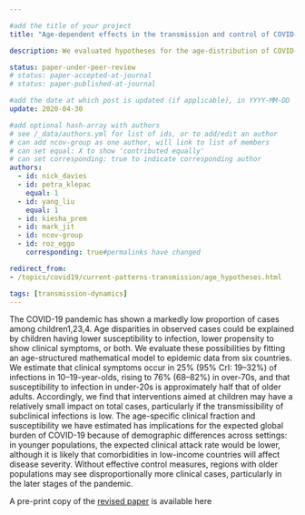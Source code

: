 ```yaml
---

#add the title of your project
title: "Age-dependent effects in the transmission and control of COVID-19 epidemics"

description: We evaluated hypotheses for the age-distribution of COVID-19 cases reported.

status: paper-under-peer-review
# status: paper-accepted-at-journal
# status: paper-published-at-journal

#add the date at which post is updated (if applicable), in YYYY-MM-DD
update: 2020-04-30

#add optional hash-array with authors
# see /_data/authors.yml for list of ids, or to add/edit an author
# can add ncov-group as one author, will link to list of members
# can set equal: X to show 'contributed equally'
# can set corresponding: true to indicate corresponding author
authors:
  - id: nick_davies
  - id: petra_klepac
    equal: 1
  - id: yang_liu
    equal: 1
  - id: kiesha_prem
  - id: mark_jit
  - id: ncov-group
  - id: roz_eggo
    corresponding: true#permalinks have changed

redirect_from:
- /topics/covid19/current-patterns-transmission/age_hypotheses.html

tags: [transmission-dynamics]
---
```


The COVID-19 pandemic has shown a markedly low proportion of cases among children1,23,4. Age disparities in observed cases could be explained by children having lower susceptibility to infection, lower propensity to show clinical symptoms, or both. We evaluate these possibilities by fitting an age-structured mathematical model to epidemic data from six countries. We estimate that clinical symptoms occur in 25% (95% CrI: 19–32%) of infections in 10–19-year-olds, rising to 76% (68–82%) in over-70s, and that susceptibility to infection in under-20s is approximately half that of older adults. Accordingly, we find that interventions aimed at children may have a relatively small impact on total cases, particularly if the transmissibility of subclinical infections is low. The age-specific clinical fraction and susceptibility we have estimated has implications for the expected global burden of COVID-19 because of demographic differences across settings: in younger populations, the expected clinical attack rate would be lower, although it is likely that comorbidities in low-income countries will affect disease severity. Without effective control measures, regions with older populations may see disproportionally more clinical cases, particularly in the later stages of the pandemic.

A pre-print copy of the [revised paper](reports/20200426-Main-Age_dependence_v2_BUNDLED.pdf) is available here


